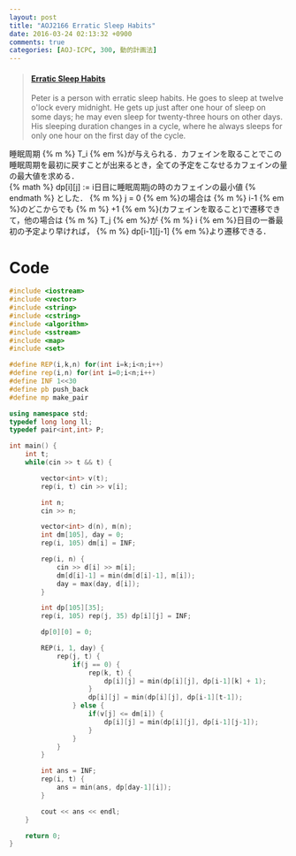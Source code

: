 ```yaml
---
layout: post
title: "AOJ2166 Erratic Sleep Habits"
date: 2016-03-24 02:13:32 +0900
comments: true
categories: [AOJ-ICPC, 300, 動的計画法]
---
```


<blockquote class="embedly-card" data-card-key="39deea93f79745829254c0652225a544" data-card-controls="0" data-card-type="article" data-card-branding="0"><h4><a href="http://judge.u-aizu.ac.jp/onlinejudge/description.jsp?id=2166">Erratic Sleep Habits</a></h4><p>Peter is a person with erratic sleep habits. He goes to sleep at twelve o'lock every midnight. He gets up just after one hour of sleep on some days; he may even sleep for twenty-three hours on other days. His sleeping duration changes in a cycle, where he always sleeps for only one hour on the first day of the cycle.</p></blockquote>
<script async src="//cdn.embedly.com/widgets/platform.js" charset="UTF-8"></script>

<!-- more -->

睡眠周期 {% m %} T_i {% em %}が与えられる．カフェインを取ることでこの睡眠周期を最初に戻すことが出来るとき，全ての予定をこなせるカフェインの量の最大値を求める．  
{% math %}
	dp[i][j] := i日目に睡眠周期jの時のカフェインの最小値
{% endmath %}
とした． {% m %} j = 0 {% em %}の場合は {% m %} i-1 {% em %}のどこからでも {% m %} +1 {% em %}(カフェインを取ること)で遷移できて，他の場合は {% m %} T_j {% em %}が {% m %} i {% em %}日目の一番最初の予定より早ければ， {% m %} dp[i-1][j-1] {% em %}より遷移できる．

# Code

```cpp
#include <iostream>
#include <vector>
#include <string>
#include <cstring>
#include <algorithm>
#include <sstream>
#include <map>
#include <set>

#define REP(i,k,n) for(int i=k;i<n;i++)
#define rep(i,n) for(int i=0;i<n;i++)
#define INF 1<<30
#define pb push_back
#define mp make_pair

using namespace std;
typedef long long ll;
typedef pair<int,int> P;

int main() {
	int t;
	while(cin >> t && t) {

		vector<int> v(t);
		rep(i, t) cin >> v[i];

		int n;
		cin >> n;

		vector<int> d(n), m(n);
		int dm[105], day = 0;
		rep(i, 105) dm[i] = INF;

		rep(i, n) {
			cin >> d[i] >> m[i];
			dm[d[i]-1] = min(dm[d[i]-1], m[i]);
			day = max(day, d[i]);
		}

		int dp[105][35];
		rep(i, 105) rep(j, 35) dp[i][j] = INF;

		dp[0][0] = 0;

		REP(i, 1, day) {
			rep(j, t) {
				if(j == 0) {
					rep(k, t) {
						dp[i][j] = min(dp[i][j], dp[i-1][k] + 1);
					}
					dp[i][j] = min(dp[i][j], dp[i-1][t-1]);
				} else {
					if(v[j] <= dm[i]) {
						dp[i][j] = min(dp[i][j], dp[i-1][j-1]);
					}
				}
			}
		}

		int ans = INF;
		rep(i, t) {
			ans = min(ans, dp[day-1][i]);
		}

		cout << ans << endl;
	}

	return 0;
}
```

